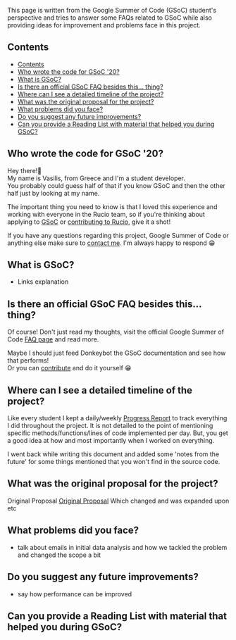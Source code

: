 This page is written from the Google Summer of Code (GSoC) student's perspective and tries to answer some FAQs related to GSoC while also providing ideas for improvement and problems face in this project.

## Contents
- [Contents](#contents)
- [Who wrote the code for GSoC '20?](#who-wrote-the-code-for-gsoc-20)
- [What is GSoC?](#what-is-gsoc)
- [Is there an official GSoC FAQ besides this... thing?](#is-there-an-official-gsoc-faq-besides-this-thing)
- [Where can I see a detailed timeline of the project?](#where-can-i-see-a-detailed-timeline-of-the-project)
- [What was the original proposal for the project?](#what-was-the-original-proposal-for-the-project)
- [What problems did you face?](#what-problems-did-you-face)
- [Do you suggest any future improvements?](#do-you-suggest-any-future-improvements)
- [Can you provide a Reading List with material that helped you during GSoC?](#can-you-provide-a-reading-list-with-material-that-helped-you-during-gsoc)

## Who wrote the code for GSoC '20?

Hey there!👋  
My name is Vasilis, from Greece and I'm a student developer.  
You probably could guess half of that if you know GSoC and then the other half just by looking at my name.   

The important thing you need to know is that I loved this experience and working with everyone in the Rucio team, so if you're thinking about applying to [GSoC](https://summerofcode.withgoogle.com/) or [contributing to Rucio](https://rucio.readthedocs.io/en/latest/contributing.html), give it a shot!

If you have any questions regarding this project, Google Summer of Code or anything else make sure to [contact me](https://github.com/mageirakos). I'm always happy to respond 😁

## What is GSoC?

- Links explanation
  
## Is there an official GSoC FAQ besides this... thing?

Of course! Don't just read my thoughts, visit the official Google Summer of Code [FAQ page](https://developers.google.com/open-source/gsoc/faq) and read more. 

Maybe I should just feed Donkeybot the GSoC documentation and see how that performs!    
Or you can [contribute](/docs/getting_started.md) and do it yourself 😁

## Where can I see a detailed timeline of the project?

Like every student I kept a daily/weekly [Progress Report](https://docs.google.com/document/d/1ZwDS5vze91rO0WSC9IQEmBAzL9gpJytaLW-eqj1kTpQ/edit?usp=sharing) to track everything I did throughout the project. It is not detailed to the point of mentioning specific methods/functions/lines of code implemented per day. But, you get a good idea at how and most importantly when I worked on everything. 

I went back while writing this document and added some 'notes from the future' for some things mentioned that you won't find in the source code.  

## What was the original proposal for the project?

Original Proposal
 [Original Proposal](https://github.com/TomasJavurek/hsf.github.io/blob/master/_gsocproposals/2020/proposal_RucioSupportBot.md) Which changed and was expanded upon etc

## What problems did you face?

- talk about emails in initial data analysis and how we tackled the problem and changed the scope a bit


## Do you suggest any future improvements?

- say how performance can be improved


## Can you provide a Reading List with material that helped you during GSoC?